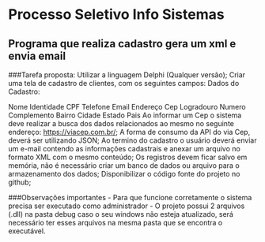 # Processo Seletivo Info Sistemas

## Programa que realiza cadastro gera um xml e envia email

###Tarefa proposta:
Utilizar a linguagem Delphi (Qualquer versão);
Criar uma tela de cadastro de clientes, com os seguintes campos:
Dados do Cadastro:

Nome
Identidade
CPF
Telefone
Email
Endereço
Cep
Logradouro
Numero
Complemento
Bairro
Cidade
Estado
Pais
Ao informar um Cep o sistema deve realizar a busca dos dados relacionados ao mesmo no seguinte endereço: https://viacep.com.br/;
A forma de consumo da API do via Cep, deverá ser utilizando JSON;
Ao termino do cadastro o usuário deverá enviar um e-mail contendo as informações cadastrais e anexar um arquivo no formato XML com o mesmo conteúdo;
Os registros devem ficar salvo em memória, não é necessário criar um banco de dados ou arquivo para o armazenamento dos dados;
Disponibilizar o código fonte do projeto no github;


###Observações importantes
    - Para que funcione corretamente o sistema precisa ser executado 
    como administrador
    - O projeto possui 2 arquivos (.dll) na pasta debug caso o seu windows
    não esteja atualizado, será necessário ter esses arquivos na mesma pasta
    que se encontra o executável.
